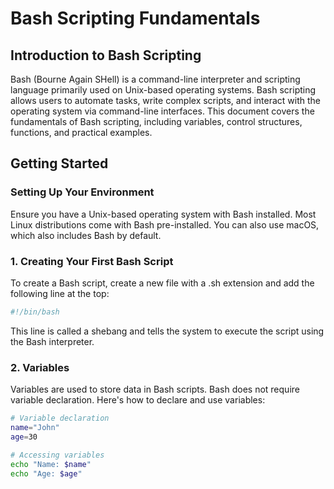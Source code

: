 # Bash Scripting Fundamentals
## Introduction to Bash Scripting
Bash (Bourne Again SHell) is a command-line interpreter and scripting language primarily used on Unix-based operating systems. Bash scripting allows users to automate tasks, write complex scripts, and interact with the operating system via command-line interfaces. This document covers the fundamentals of Bash scripting, including variables, control structures, functions, and practical examples.

## Getting Started

### Setting Up Your Environment
Ensure you have a Unix-based operating system with Bash installed. Most Linux distributions come with Bash pre-installed. You can also use macOS, which also includes Bash by default.

### 1. Creating Your First Bash Script
To create a Bash script, create a new file with a .sh extension and add the following line at the top:

```bash
#!/bin/bash
```
This line is called a shebang and tells the system to execute the script using the Bash interpreter.

### 2. Variables
Variables are used to store data in Bash scripts. Bash does not require variable declaration. Here's how to declare and use variables:
```bash
# Variable declaration
name="John"
age=30

# Accessing variables
echo "Name: $name"
echo "Age: $age"
```






















